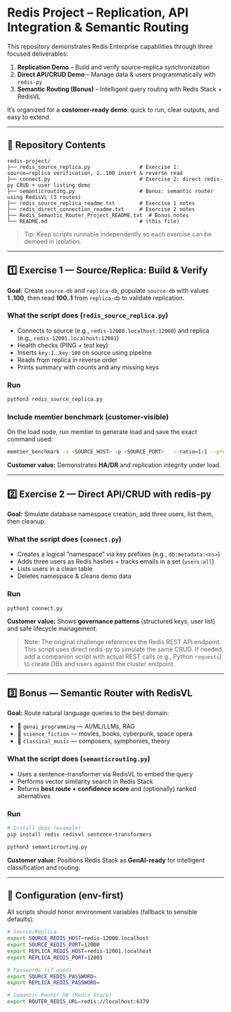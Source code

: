 # Redis Project – Replication, API Integration & Semantic Routing

This repository demonstrates Redis Enterprise capabilities through three focused deliverables:

1. **Replication Demo** – Build and verify source–replica synchronization  
2. **Direct API/CRUD Demo** – Manage data & users programmatically with `redis-py`  
3. **Semantic Routing (Bonus)** – Intelligent query routing with Redis Stack + RedisVL  

It’s organized for a **customer-ready demo**: quick to run, clear outputs, and easy to extend.

---

## 📂 Repository Contents

```
redis-project/
├── redis_source_replica.py                # Exercise 1: source→replica verification, 1..100 insert & reverse read
├── connect.py                             # Exercise 2: direct redis-py CRUD + user listing demo
├── semanticrouting.py                     # Bonus: semantic router using RedisVL (3 routes)
├── redis_source_replica_readme.txt        # Exercise 1 notes
├── redis_direct_connection_readme.txt     # Exercise 2 notes
├── Redis_Semantic_Router_Project_README.txt  # Bonus notes
└── README.md                              # (this file)
```

> Tip: Keep scripts runnable independently so each exercise can be demoed in isolation.

---

## 1️⃣ Exercise 1 — Source/Replica: Build & Verify

**Goal:** Create `source-db` and `replica-db`, populate `source-db` with values **1..100**, then read **100..1** from `replica-db` to validate replication.

### What the script does (`redis_source_replica.py`)
- Connects to source (e.g., `redis-12000.localhost:12000`) and replica (e.g., `redis-12001.localhost:12001`)  
- Health checks (PING + test key)  
- Inserts `key:1`…`key:100` on source using pipeline  
- Reads from replica in reverse order  
- Prints summary with counts and any missing keys  

### Run
```bash
python3 redis_source_replica.py
```

### Include memtier benchmark (customer-visible)
On the load node, run memtier to generate load and save the exact command used:

```bash
memtier_benchmark -s <SOURCE_HOST> -p <SOURCE_PORT>   --ratio=1:1 --protocol=redis --key-maximum=100000   --data-size=64 --clients=10 --threads=2 --pipeline=8   --test-time=60 > /tmp/memtier_benchmark.txt
```

**Customer value:** Demonstrates **HA/DR** and replication integrity under load.

---

## 2️⃣ Exercise 2 — Direct API/CRUD with redis-py

**Goal:** Simulate database namespace creation, add three users, list them, then cleanup.

### What the script does (`connect.py`)
- Creates a logical “namespace” via key prefixes (e.g., `db:metadata:<ns>`)  
- Adds three users as Redis hashes + tracks emails in a set (`users:all`)  
- Lists users in a clean table  
- Deletes namespace & cleans demo data  

### Run
```bash
python3 connect.py
```

**Customer value:** Shows **governance patterns** (structured keys, user list) and safe lifecycle management.

> Note: The original challenge references the Redis REST API endpoint. This script uses direct redis-py to simulate the same CRUD. If needed, add a companion script with actual REST calls (e.g., Python `requests`) to create DBs and users against the cluster endpoint.

---

## 3️⃣ Bonus — Semantic Router with RedisVL

**Goal:** Route natural language queries to the best domain:

- 🤖 `genai_programming` — AI/ML/LLMs, RAG  
- 🚀 `science_fiction` — movies, books, cyberpunk, space opera  
- 🎼 `classical_music` — composers, symphonies, theory  

### What the script does (`semanticrouting.py`)
- Uses a sentence-transformer via RedisVL to embed the query  
- Performs vector similarity search in Redis Stack  
- Returns **best route + confidence score** and (optionally) ranked alternatives  

### Run
```bash
# Install deps (example)
pip install redis redisvl sentence-transformers

python3 semanticrouting.py
```

**Customer value:** Positions Redis Stack as **GenAI-ready** for intelligent classification and routing.

---

## 🔧 Configuration (env-first)

All scripts should honor environment variables (fallback to sensible defaults):

```bash
# Source/Replica
export SOURCE_REDIS_HOST=redis-12000.localhost
export SOURCE_REDIS_PORT=12000
export REPLICA_REDIS_HOST=redis-12001.localhost
export REPLICA_REDIS_PORT=12001

# Passwords (if used)
export SOURCE_REDIS_PASSWORD=
export REPLICA_REDIS_PASSWORD=

# Semantic Router DB (Redis Stack)
export ROUTER_REDIS_URL=redis://localhost:6379
```

